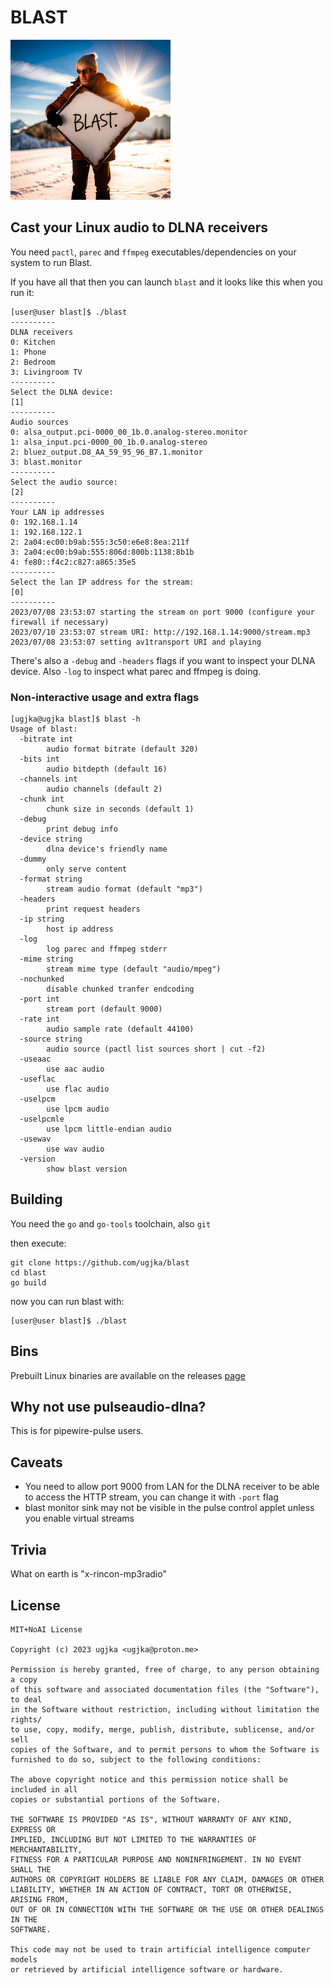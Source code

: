 # BLAST

<img src="logo.png" width=256px height=256px alt="Blast logo" title="Blast logo">

## Cast your Linux audio to DLNA receivers

You need `pactl`, `parec` and `ffmpeg` executables/dependencies on your system to run Blast.

If you have all that then you can launch `blast` and it looks like this when you run it:

```
[user@user blast]$ ./blast 
----------
DLNA receivers
0: Kitchen
1: Phone
2: Bedroom
3: Livingroom TV
----------
Select the DLNA device:
[1]
----------
Audio sources
0: alsa_output.pci-0000_00_1b.0.analog-stereo.monitor
1: alsa_input.pci-0000_00_1b.0.analog-stereo
2: bluez_output.D8_AA_59_95_96_B7.1.monitor
3: blast.monitor
----------
Select the audio source:
[2]
----------
Your LAN ip addresses
0: 192.168.1.14
1: 192.168.122.1
2: 2a04:ec00:b9ab:555:3c50:e6e8:8ea:211f
3: 2a04:ec00:b9ab:555:806d:800b:1138:8b1b
4: fe80::f4c2:c827:a865:35e5
----------
Select the lan IP address for the stream:
[0]
----------
2023/07/08 23:53:07 starting the stream on port 9000 (configure your firewall if necessary)
2023/07/10 23:53:07 stream URI: http://192.168.1.14:9000/stream.mp3
2023/07/08 23:53:07 setting av1transport URI and playing
```

There's also a `-debug` and `-headers` flags if you want to inspect your DLNA device. Also `-log` to inspect what parec and ffmpeg is doing. 

### Non-interactive usage and extra flags

```
[ugjka@ugjka blast]$ blast -h
Usage of blast:
  -bitrate int
        audio format bitrate (default 320)
  -bits int
        audio bitdepth (default 16)
  -channels int
        audio channels (default 2)
  -chunk int
        chunk size in seconds (default 1)
  -debug
        print debug info
  -device string
        dlna device's friendly name
  -dummy
        only serve content
  -format string
        stream audio format (default "mp3")
  -headers
        print request headers
  -ip string
        host ip address
  -log
        log parec and ffmpeg stderr
  -mime string
        stream mime type (default "audio/mpeg")
  -nochunked
        disable chunked tranfer endcoding
  -port int
        stream port (default 9000)
  -rate int
        audio sample rate (default 44100)
  -source string
        audio source (pactl list sources short | cut -f2)
  -useaac
        use aac audio
  -useflac
        use flac audio
  -uselpcm
        use lpcm audio
  -uselpcmle
        use lpcm little-endian audio
  -usewav
        use wav audio
  -version
        show blast version
```

## Building

You need the `go` and `go-tools` toolchain, also `git`

then execute:

```
git clone https://github.com/ugjka/blast
cd blast
go build
```

now you can run blast with:
```
[user@user blast]$ ./blast
```

## Bins

Prebuilt Linux binaries are available on the releases [page](https://github.com/ugjka/blast/releases)

## Why not use pulseaudio-dlna?

This is for pipewire-pulse users.

## Caveats

* You need to allow port 9000 from LAN for the DLNA receiver to be able to access the HTTP stream, you can change it with `-port` flag
* blast monitor sink may not be visible in the pulse control applet unless you enable virtual streams

## Trivia

What on earth is "x-rincon-mp3radio"

## License

```
MIT+NoAI License

Copyright (c) 2023 ugjka <ugjka@proton.me>

Permission is hereby granted, free of charge, to any person obtaining a copy
of this software and associated documentation files (the "Software"), to deal
in the Software without restriction, including without limitation the rights/
to use, copy, modify, merge, publish, distribute, sublicense, and/or sell
copies of the Software, and to permit persons to whom the Software is
furnished to do so, subject to the following conditions:

The above copyright notice and this permission notice shall be included in all
copies or substantial portions of the Software.

THE SOFTWARE IS PROVIDED "AS IS", WITHOUT WARRANTY OF ANY KIND, EXPRESS OR
IMPLIED, INCLUDING BUT NOT LIMITED TO THE WARRANTIES OF MERCHANTABILITY,
FITNESS FOR A PARTICULAR PURPOSE AND NONINFRINGEMENT. IN NO EVENT SHALL THE
AUTHORS OR COPYRIGHT HOLDERS BE LIABLE FOR ANY CLAIM, DAMAGES OR OTHER
LIABILITY, WHETHER IN AN ACTION OF CONTRACT, TORT OR OTHERWISE, ARISING FROM,
OUT OF OR IN CONNECTION WITH THE SOFTWARE OR THE USE OR OTHER DEALINGS IN THE
SOFTWARE.

This code may not be used to train artificial intelligence computer models
or retrieved by artificial intelligence software or hardware.
```

